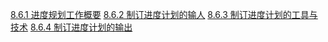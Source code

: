 [8.6.1 进度规划工作概要](215.md)
[8.6.2 制订进度计划的输人](216.md)
[8.6.3 制订进度计划的工具与技术](217.md)
[8.6.4 制订进度计划的输出](218.md)
